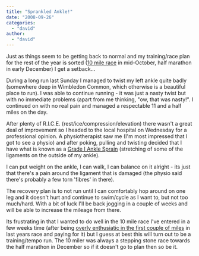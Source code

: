 ```yaml
---
title: "Sprankled Ankle!"
date: "2008-09-26"
categories: 
  - "david"
author: 
  - "david"
---
```


Just as things seem to be getting back to normal and my training/race plan for the rest of the year is sorted ([10 mile race](http://www.cabbagepatch10.com/) in mid-October, half marathon in early December) I get a setback...

During a long run last Sunday I managed to twist my left ankle quite badly (somewhere deep in Wimbledon Common, which otherwise is a beautiful place to run). I was able to continue running - it was just a nasty twist but with no immediate problems (apart from me thinking, "ow, that was nasty!". I continued on with no real pain and managed a respectable 11 and a half miles on the day.

After plenty of R.I.C.E. (rest/ice/compression/elevation) there wasn't a great deal of improvement so I headed to the local hospital on Wednesday for a professional opinion. A physiotherapist saw me (I'm most impressed that I got to see a physio) and after poking, pulling and twisting decided that I have what is known as a [Grade I Ankle Sprain](http://orthopedics.about.com/cs/sprainsstrains/a/anklesprain.htm) (stretching of some of the ligaments on the outside of my ankle).

I can put weight on the ankle, I can walk, I can balance on it alright - its just that there's a pain around the ligament that is damaged (the physio said there's probably a few torn 'fibres' in there).

The recovery plan is to not run until I can comfortably hop around on one leg and it doesn't hurt and continue to swim/cycle as I want to, but not too much/hard. With a bit of luck I'll be back jogging in a couple of weeks and will be able to increase the mileage from there.

Its frustrating in that I wanted to do well in the 10 mile race I've entered in a few weeks time (after being [overly enthusiatic in the first couple of miles](/?p=198) in last years race and paying for it) but I guess at best this will turn out to be a training/tempo run. The 10 miler was always a stepping stone race towards the half marathon in December so if it doesn't go to plan then so be it.
